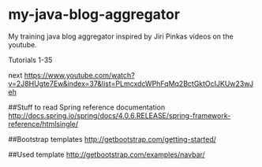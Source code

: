 my-java-blog-aggregator
=======================

My training java blog aggregator inspired by Jiri Pinkas videos on the youtube.

Tutorials 1-35

next
https://www.youtube.com/watch?v=2J8HUgte7Ew&index=37&list=PLmcxdcWPhFqMq2BctGktOcIJKUw23wJeh

##Stuff to read
Spring reference documentation
    http://docs.spring.io/spring/docs/4.0.6.RELEASE/spring-framework-reference/htmlsingle/
    
##Bootstrap templates
    http://getbootstrap.com/getting-started/
    
##Used template
    http://getbootstrap.com/examples/navbar/
